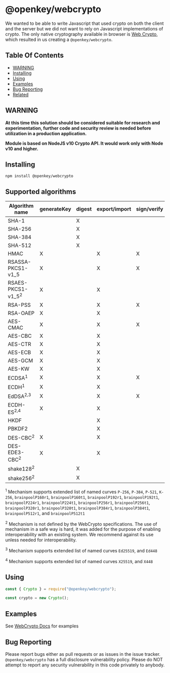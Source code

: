 # @openkey/webcrypto

We wanted to be able to write Javascript that used crypto on both the client and the server but we did not want to rely on Javascript implementations of crypto. The only native cryptography available in browser is [Web Crypto](http://caniuse.com/#search=cryptography), which resulted in us creating a `@openkey/webcrypto`.

## Table Of Contents

* [WARNING](#warning)
* [Installing](#installing)
* [Using](#using)
* [Examples](#examples)
* [Bug Reporting](#bug-reporting)
* [Related](#related)

## WARNING

**At this time this solution should be considered suitable for research and experimentation, further code and security review is needed before utilization in a production application.**

**Module is based on NodeJS v10 Crypto API. It would work only with Node v10 and higher.**

## Installing

```
npm install @openkey/webcrypto
```

## Supported algorithms

| Algorithm name    | generateKey | digest  | export/import | sign/verify | encrypt/decrypt | wrapKey/unwrapKey | derive  |
|-------------------|-------------|---------|---------------|-------------|-----------------|-------------------|---------|
| SHA-1             |             |    X    |               |             |                 |                   |         |
| SHA-256           |             |    X    |               |             |                 |                   |         |
| SHA-384           |             |    X    |               |             |                 |                   |         |
| SHA-512           |             |    X    |               |             |                 |                   |         |
| HMAC              |      X      |         |       X       |      X      |                 |                   |         |
| RSASSA-PKCS1-v1_5 |      X      |         |       X       |      X      |                 |                   |         |
| RSAES-PKCS1-v1_5<sup>2</sup>| X |         |       X       |             |        X        |         X         |         |
| RSA-PSS           |      X      |         |       X       |      X      |                 |                   |         |
| RSA-OAEP          |      X      |         |       X       |             |        X        |         X         |         |
| AES-CMAC          |      X      |         |       X       |      X      |                 |                   |         |
| AES-CBC           |      X      |         |       X       |             |        X        |         X         |         |
| AES-CTR           |      X      |         |       X       |             |        X        |         X         |         |
| AES-ECB           |      X      |         |       X       |             |        X        |         X         |         |
| AES-GCM           |      X      |         |       X       |             |        X        |         X         |         |
| AES-KW            |      X      |         |       X       |             |                 |         X         |         |
| ECDSA<sup>1</sup> |      X      |         |       X       |      X      |                 |                   |         |
| ECDH<sup>1</sup>  |      X      |         |       X       |             |                 |                   |    X    |
| EdDSA<sup>2,3</sup> |      X      |         |       X       |      X      |                 |                   |         |
| ECDH-ES<sup>2,4</sup>  |      X      |         |       X       |             |                 |                   |    X    |
| HKDF              |             |         |       X       |             |                 |                   |    X    |
| PBKDF2            |             |         |       X       |             |                 |                   |    X    |
| DES-CBC<sup>2</sup>|      X      |         |       X       |             |        X        |         X         |         |
| DES-EDE3-CBC<sup>2</sup>|      X      |         |       X       |             |        X        |         X         |         |
| shake128<sup>2</sup>|             |    X    |               |             |                 |                   |         |
| shake256<sup>2</sup>|             |    X    |               |             |                 |                   |         |

<sup>1</sup> Mechanism supports extended list of named curves `P-256`, `P-384`, `P-521`, `K-256`, 
`brainpoolP160r1`, `brainpoolP160t1`, `brainpoolP192r1`, `brainpoolP192t1`, `brainpoolP224r1`, `brainpoolP224t1`, `brainpoolP256r1`, `brainpoolP256t1`, `brainpoolP320r1`, `brainpoolP320t1`, `brainpoolP384r1`, `brainpoolP384t1`, `brainpoolP512r1`, and `brainpoolP512t1`

<sup>2</sup> Mechanism is not defined by the WebCrypto specifications. The use of mechanism in a safe way is hard, it was added for the purpose of enabling interoperability with an existing system. We recommend against its use unless needed for interoperability.

<sup>3</sup> Mechanism supports extended list of named curves `Ed25519`, and `Ed448`

<sup>4</sup> Mechanism supports extended list of named curves `X25519`, and `X448`

## Using

```javascript
const { Crypto } = require("@openkey/webcrypto");

const crypto = new Crypto();
```

## Examples

See [WebCrypto Docs](https://github.com/PeculiarVentures/webcrypto-docs/blob/master/README.md) for examples

## Bug Reporting
Please report bugs either as pull requests or as issues in the issue tracker. `@openkey/webcrypto` has a full disclosure vulnerability policy. Please do NOT attempt to report any security vulnerability in this code privately to anybody.
